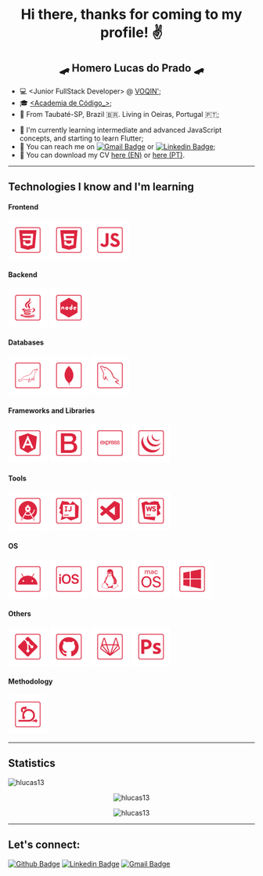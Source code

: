 <p align="center">
  <h1 align="center">  Hi there, thanks for coming to my profile! ✌️ </h1>
  <h2 align="center">  🛹 Homero Lucas do Prado 🛹 </h2>
</p>

-   💻 &lt;Junior FullStack Developer&gt; @ [VOQIN'](https://www.voqin.com/ "VOQIN'");
-   🎓 [<Academia de Código\_>](https://www.academiadecodigo.org/ '<Academia de Código_>');
-   📍 From Taubaté-SP, Brazil 🇧🇷. Living in Oeiras, Portugal 🇵🇹;
<!-- -   🤝 I'm currently looking for a new role; -->
-   📝 I'm currently learning intermediate and advanced JavaScript concepts, and starting to learn Flutter;
-   📲 You can reach me on [![Gmail Badge](https://img.shields.io/badge/-Gmail-c14438?style=flat-square&logo=Gmail&logoColor=white&link=mailto:hmr.prd@gmail.com)](mailto:hmr.prd@gmail.com) or [![Linkedin Badge](https://img.shields.io/badge/-LinkedIn-blue?style=flat-square&logo=Linkedin&logoColor=white&link=https://www.linkedin.com/in/hlucas13/)](https://www.linkedin.com/in/hlucas13/);
-   📄 You can download my CV [here (EN)](https://github.com/hlucas13/hlucas13/blob/main/assets/CV_-_Homero_do_Prado_-_EN.pdf 'here (EN)') or [here (PT)](https://github.com/hlucas13/hlucas13/blob/main/assets/CV_-_Homero_do_Prado_-_PT.pdf 'here (PT)').

---

## Technologies I know and I'm learning

#### Frontend

<p align="left">
<img src="https://github.com/hlucas13/hlucas13/blob/main/icons/css3.png" alt="CSS3" height="80px" title="CSS3"/>
<img src="https://github.com/hlucas13/hlucas13/blob/main/icons/html5.png" alt="HTML5" height="80px" title="HTML5"/>
<img src="https://github.com/hlucas13/hlucas13/blob/main/icons/javascript.png" alt="JavaScript" height="80px" title="JavaScript"/>
</p>

#### Backend

<p align="left">
<img src="https://github.com/hlucas13/hlucas13/blob/main/icons/java.png" alt="Java" height="80px" title="Java"/>
<img src="https://github.com/hlucas13/hlucas13/blob/main/icons/node.png" alt="Node.js" height="80px" title="Node.js"/>
</p>

#### Databases

<p align="left">
<img src="https://github.com/hlucas13/hlucas13/blob/main/icons/mariadb.png" alt="MariaDB" height="80px" title="MariaDB"/>
<img src="https://github.com/hlucas13/hlucas13/blob/main/icons/mongodb.png" alt="MongoDB" height="80px" title="MongoDB"/>
<img src="https://github.com/hlucas13/hlucas13/blob/main/icons/mysql.png" alt="MySQL" height="80px" title="MySQL"/>
</p>

#### Frameworks and Libraries

<p align="left">
<img src="https://github.com/hlucas13/hlucas13/blob/main/icons/angular.png" alt="Angular" height="80px" title="Angular"/>
<img src="https://github.com/hlucas13/hlucas13/blob/main/icons/bootstrap.png" alt="Bootstrap" height="80px" title="Bootstrap"/>
<img src="https://github.com/hlucas13/hlucas13/blob/main/icons/express.png" alt="Express" height="80px" title="Express"/>
<img src="https://github.com/hlucas13/hlucas13/blob/main/icons/jquery.png" alt="jQuery" height="80px" title="jQuery"/>
</p>

#### Tools

<p align="left">
<img src="https://github.com/hlucas13/hlucas13/blob/main/icons/android-studio.png" alt="Android Studio" height="80px" title="Android Studio"/>
<img src="https://github.com/hlucas13/hlucas13/blob/main/icons/intellij.png" alt="IntelliJ Idea" height="80px" title="IntelliJ Idea"/>
<img src="https://github.com/hlucas13/hlucas13/blob/main/icons/visualstudiocode.png" alt="Visual Studio Code" height="80px" title="Visual Studio Code"/>
<img src="https://github.com/hlucas13/hlucas13/blob/main/icons/webstorm.png" alt="WebStorm" height="80px" title="WebStorm"/>
</p>

#### OS

<p align="left">
<img src="https://github.com/hlucas13/hlucas13/blob/main/icons/android.png" alt="Android" height="80px" title="Android"/>
<img src="https://github.com/hlucas13/hlucas13/blob/main/icons/ios.png" alt="iOS" height="80px" title="iOS"/>
<img src="https://github.com/hlucas13/hlucas13/blob/main/icons/linux.png" alt="Linux" height="80px" title="Linux"/>
<img src="https://github.com/hlucas13/hlucas13/blob/main/icons/macos.png" alt="MacOS" height="80px" title="MacOS"/>
<img src="https://github.com/hlucas13/hlucas13/blob/main/icons/windows.png" alt="Windows" height="80px" title="Windows"/>
</p>

#### Others

<p align="left">
<img src="https://github.com/hlucas13/hlucas13/blob/main/icons/git.png" alt="Git" height="80px" title="Git"/>
<img src="https://github.com/hlucas13/hlucas13/blob/main/icons/github.png" alt="GitHub" height="80px" title="GitHub"/>
<img src="https://github.com/hlucas13/hlucas13/blob/main/icons/gitlab.png" alt="GitLab" height="80px" title="GitLab"/>
<img src="https://github.com/hlucas13/hlucas13/blob/main/icons/photoshop.png" alt="Photoshop" height="80px" title="Photoshop"/>
</p>

#### Methodology

<p align="left">
<img src="https://github.com/hlucas13/hlucas13/blob/main/icons/scrum.png" alt="Scrum" height="80px" title="Scrum"/>
</p>

---

## Statistics

<p align="left"> <img src="https://komarev.com/ghpvc/?username=hlucas13&color=DE233E" alt="hlucas13" /></p>
<p align="center"><img src="https://github-readme-stats.vercel.app/api?username=hlucas13&include_all_commits=true&count_private=true&custom_title=Homero's GitHub Stats&show_icons=true&title_color=DE233E&text_color=FFFFFF&icon_color=959595&bg_color=000000" alt="hlucas13" /></p>
<p align="center"><img src="https://github-readme-stats.vercel.app/api/top-langs/?username=hlucas13&layout=compact&langs_count=8&title_color=DE233E&text_color=FFFFFF&bg_color=000000" alt="hlucas13" /></p>

---

## Let's connect:

[![Github Badge](https://img.shields.io/badge/-Github-000?style=flat-square&logo=Github&logoColor=white&link=https://github.com/hlucas13)](https://github.com/hlucas13)
[![Linkedin Badge](https://img.shields.io/badge/-LinkedIn-blue?style=flat-square&logo=Linkedin&logoColor=white&link=https://www.linkedin.com/in/hlucas13/)](https://www.linkedin.com/in/hlucas13/)
[![Gmail Badge](https://img.shields.io/badge/-Gmail-c14438?style=flat-square&logo=Gmail&logoColor=white&link=mailto:hmr.prd@gmail.com)](mailto:hmr.prd@gmail.com)
